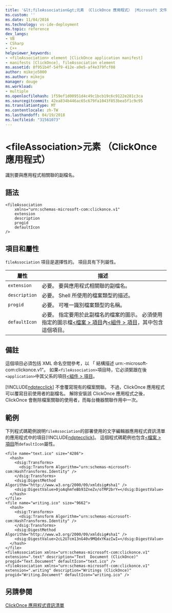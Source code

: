 ```yaml
---
title: '&lt;fileAssociation&gt;元素 （ClickOnce 應用程式） |Microsoft 文件'
ms.custom: ''
ms.date: 11/04/2016
ms.technology: vs-ide-deployment
ms.topic: reference
dev_langs:
- VB
- CSharp
- C++
helpviewer_keywords:
- <fileAssociation> element [ClickOnce application manifest]
- manifests [ClickOnce], fileAssociation element
ms.assetid: 8f951b4f-54f9-412e-a9e5-af4e379fcf08
author: mikejo5000
ms.author: mikejo
manager: douge
ms.workload:
- multiple
ms.openlocfilehash: 1f59ef1d00951d4c49c1bcb19c6c9122e281c3ca
ms.sourcegitcommit: 42ea834b446ac65c679fa1043f853bea5f1c9c95
ms.translationtype: MT
ms.contentlocale: zh-TW
ms.lasthandoff: 04/19/2018
ms.locfileid: "31561073"
---
```

# <a name="ltfileassociationgt-element-clickonce-application"></a>&lt;fileAssociation&gt;元素 （ClickOnce 應用程式）
識別要與應用程式相關聯的副檔名。  
  
## <a name="syntax"></a>語法  
  
```  
<fileAssociation  
    xmlns="urn:schemas-microsoft-com:clickonce.v1"  
    extension  
    description  
    progid  
    defaultIcon  
/>  
```  
  
## <a name="elements-and-attributes"></a>項目和屬性  
 `fileAssociation` 項目是選擇性的。 項目具有下列屬性。  
  
|屬性|描述|  
|---------------|-----------------|  
|`extension`|必要。 要與應用程式相關聯的副檔名。|  
|`description`|必要。 Shell 所使用的檔案類型的描述。|  
|`progid`|必要。 可唯一識別檔案類型的名稱。|  
|`defaultIcon`|必要。 指定要用於此副檔名的檔案的圖示。 必須使用指定的圖示檔[\<檔案 > 項目](../deployment/file-element-clickonce-application.md)內[\<組件 > 項目](../deployment/assembly-element-clickonce-application.md)，其中包含這個項目。|  
  
## <a name="remarks"></a>備註  
 這個項目必須包括 XML 命名空間參考，以 「 結構描述 urn:-microsoft-com:clickonce.v1"。 如果`<fileAssociation>`項目時，它必須緊跟在後`<application>`中其父系的項目[\<組件 > 項目](../deployment/assembly-element-clickonce-application.md)。  
  
 [!INCLUDE[ndptecclick](../deployment/includes/ndptecclick_md.md)] 不會覆寫現有的檔案關聯。 不過，ClickOnce 應用程式可以覆寫目前使用者的副檔名。 解除安裝該 ClickOnce 應用程式之後，ClickOnce 會刪除檔案關聯的使用者，而每台機器關聯作用中一次。  
  
## <a name="example"></a>範例  
 下列程式碼範例說明`fileAssociation`的部署使用的文字編輯器應用程式資訊清單的應用程式中的項目[!INCLUDE[ndptecclick](../deployment/includes/ndptecclick_md.md)]。 這個程式碼範例也包含[\<檔案 > 項目](../deployment/file-element-clickonce-application.md)所`defaultIcon`屬性。  
  
```  
<file name="text.ico" size="4286">  
  <hash>  
    <dsig:Transforms>  
      <dsig:Transform Algorithm="urn:schemas-microsoft-com:HashTransforms.Identity" />  
    </dsig:Transforms>  
    <dsig:DigestMethod Algorithm="http://www.w3.org/2000/09/xmldsig#sha1" />  
    <dsig:DigestValue>0joAqhmfeBb93ZneZv/oTMP2brY=</dsig:DigestValue>  
  </hash>  
</file>  
<file name="writing.ico" size="9662">  
  <hash>  
    <dsig:Transforms>  
      <dsig:Transform Algorithm="urn:schemas-microsoft-com:HashTransforms.Identity" />  
    </dsig:Transforms>  
    <dsig:DigestMethod Algorithm="http://www.w3.org/2000/09/xmldsig#sha1" />  
    <dsig:DigestValue>2cL2U7cm13nG40v9MQdxYKazIwI=</dsig:DigestValue>  
  </hash>  
</file>  
<fileAssociation xmlns="urn:schemas-microsoft-com:clickonce.v1" extension=".text" description="Text  Document (ClickOnce)" progid="Text.Document" defaultIcon="text.ico" />  
<fileAssociation xmlns="urn:schemas-microsoft-com:clickonce.v1" extension=".writing" description="Writings (ClickOnce)" progid="Writing.Document" defaultIcon="writing.ico" />  
```  
  
## <a name="see-also"></a>另請參閱  
 [ClickOnce 應用程式資訊清單](../deployment/clickonce-application-manifest.md)